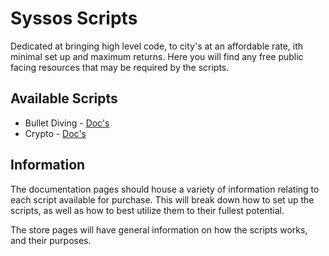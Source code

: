 # Syssos Scripts
Dedicated at bringing high level code, to city's at an affordable rate, ith minimal set up and maximum returns. Here you will find any free public facing resources that may be required by the scripts.

## Available Scripts
- Bullet Diving - [Doc's]("https://syssosscriptss.gitbook.io/syssos-scripts/qb-core/bullet-diving")
- Crypto - [Doc's]("https://syssosscriptss.gitbook.io/syssos-scripts/qb-core/crypto")

## Information
The documentation pages should house a variety of information relating to each script available for purchase. This will break down how to set up the scripts, as well as how to best utilize them to their fullest potential.

The store pages will have general information on how the scripts works, and their purposes.
